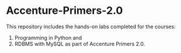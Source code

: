 # Accenture-Primers-2.0

This repository includes the hands-on labs completed for the courses: 
1. Programming in Python and
2. RDBMS with MySQL
as part of Accenture Primers 2.0.
